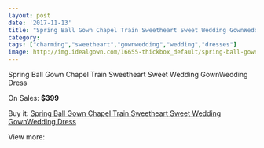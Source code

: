 ```yaml
---
layout: post
date: '2017-11-13'
title: "Spring Ball Gown Chapel Train Sweetheart Sweet Wedding GownWedding Dress"
category: 
tags: ["charming","sweetheart","gownwedding","wedding","dresses"]
image: http://img.idealgown.com/16655-thickbox_default/spring-ball-gown-chapel-train-sweetheart-sweet-wedding-gownwedding-dress.jpg
---
```

Spring Ball Gown Chapel Train Sweetheart Sweet Wedding GownWedding Dress

On Sales: **$399**
<a href="https://www.idealgown.com/en/justin-alexander/6624-spring-ball-gown-chapel-train-sweetheart-sweet-wedding-gownwedding-dress.html"><amp-img layout="responsive" width="600" height="600" src="//img.idealgown.com/16655-thickbox_default/spring-ball-gown-chapel-train-sweetheart-sweet-wedding-gownwedding-dress.jpg" alt="Spring Ball Gown Chapel Train Sweetheart Sweet Wedding GownWedding Dress 0" /></a>

Buy it: [Spring Ball Gown Chapel Train Sweetheart Sweet Wedding GownWedding Dress](https://www.idealgown.com/en/justin-alexander/6624-spring-ball-gown-chapel-train-sweetheart-sweet-wedding-gownwedding-dress.html "Spring Ball Gown Chapel Train Sweetheart Sweet Wedding GownWedding Dress")

View more: [](https://www.idealgown.com/en/- "")